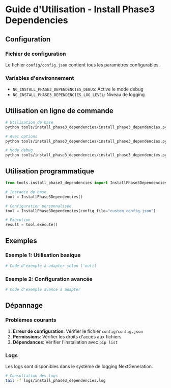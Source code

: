 # Guide d'Utilisation - Install Phase3 Dependencies

## Configuration

### Fichier de configuration

Le fichier `config/config.json` contient tous les paramètres configurables.

### Variables d'environnement

- `NG_INSTALL_PHASE3_DEPENDENCIES_DEBUG`: Active le mode debug
- `NG_INSTALL_PHASE3_DEPENDENCIES_LOG_LEVEL`: Niveau de logging

## Utilisation en ligne de commande

```bash
# Utilisation de base
python tools/install_phase3_dependencies/install_phase3_dependencies.py

# Avec options
python tools/install_phase3_dependencies/install_phase3_dependencies.py --option valeur

# Mode debug
python tools/install_phase3_dependencies/install_phase3_dependencies.py --debug
```

## Utilisation programmatique

```python
from tools.install_phase3_dependencies import InstallPhase3Dependencies

# Instance de base
tool = InstallPhase3Dependencies()

# Configuration personnalisée
tool = InstallPhase3Dependencies(config_file="custom_config.json")

# Exécution
result = tool.execute()
```

## Exemples

### Exemple 1: Utilisation basique

```python
# Code d'exemple à adapter selon l'outil
```

### Exemple 2: Configuration avancée

```python
# Code d'exemple avancé à adapter
```

## Dépannage

### Problèmes courants

1. **Erreur de configuration**: Vérifier le fichier `config/config.json`
2. **Permissions**: Vérifier les droits d'accès aux fichiers
3. **Dépendances**: Vérifier l'installation avec `pip list`

### Logs

Les logs sont disponibles dans le système de logging NextGeneration.

```bash
# Consultation des logs
tail -f logs/install_phase3_dependencies.log
```
